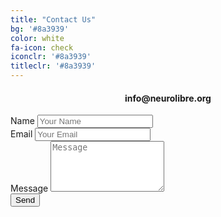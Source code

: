 ```yaml
---
title: "Contact Us"
bg: '#8a3939'
color: white
fa-icon: check
iconclr: '#8a3939'
titleclr: '#8a3939'
---
```



<div class="row features">
  <div class="col s12 m4 feature">
    <center><i class="fa fa-envelope fa-3x fa-align-center">
    </i></center>
    <h4 style="text-align:center"> info@neurolibre.org </h4>
  </div>
</div>

<div class="mb-3">
  <form name="contact" method="POST" action="https://formspree.io/f/xjkbvezz">
    <div class="form-group form-inline">
      <label class="sr-only" for="inputName">Name</label>
      <input type="text" name="name" class="form-control w-100" id="inputName" placeholder="Your Name" required>
    </div>
    <div class="form-group form-inline">
      <label class="sr-only" for="inputEmail">Email</label>
      <input type="email" name="email" class="form-control w-100" id="inputEmail" placeholder="Your Email" required>
    </div>
    <div class="form-group">
      <label class="sr-only" for="inputMessage">Message</label>
      <textarea name="message" class="form-control" id="inputMessage" rows="5" placeholder="Message" required></textarea>
    </div>
    <button type="submit" class="waves-effect waves-light btn yellow">Send</button>
  </form>
</div>
